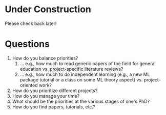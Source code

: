 # Under Construction
Please check back later!

# Questions
  1. How do you balance priorities?
       1. ... e.g., how much to read generic papers of the field for general education vs. project-specific
          literature reviews?
       2. ... e.g., how much to do independent learning (e.g., a new ML package tutorial or a class on some ML
          theory aspect) vs. project-oriented work?
  2. How do you prioritize different projects?
  3. How do you manage your time?
  4. What should be the priorities at the various stages of one's PhD?
  5. How do you find papers, tutorials, etc.?
